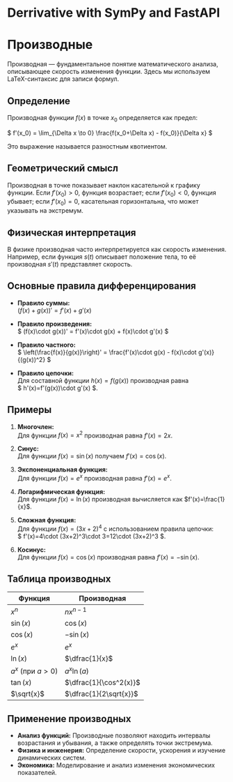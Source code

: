 # Derrivative with SymPy and FastAPI

# Производные

Производная — фундаментальное понятие математического анализа, описывающее скорость изменения функции. Здесь мы используем LaTeX-синтаксис для записи формул.

## Определение

Производная функции $f(x)$ в точке $x_0$ определяется как предел:
 
$ f'(x_0) = \lim_{\Delta x \to 0} \frac{f(x_0+\Delta x) - f(x_0)}{\Delta x} $

Это выражение называется разностным квотиентом.

## Геометрический смысл

Производная в точке показывает наклон касательной к графику функции. Если $f'(x_0) > 0$, функция возрастает; если $f'(x_0) < 0$, функция убывает; если $f'(x_0) = 0$, касательная горизонтальна, что может указывать на экстремум.

## Физическая интерпретация

В физике производная часто интерпретируется как скорость изменения. Например, если функция $s(t)$ описывает положение тела, то её производная $s'(t)$ представляет скорость.

## Основные правила дифференцирования

- **Правило суммы:**  
    $(f(x)+g(x))' = f'(x)+g'(x)$

- **Правило произведения:**  
    $ (f(x)\cdot g(x))' = f'(x)\cdot g(x) + f(x)\cdot g'(x) $

- **Правило частного:**  
    $ \left(\frac{f(x)}{g(x)}\right)' = \frac{f'(x)\cdot g(x) - f(x)\cdot g'(x)}{(g(x))^2} $

- **Правило цепочки:**  
    Для составной функции $h(x)=f(g(x))$ производная равна  
    $ h'(x)=f'(g(x))\cdot g'(x) $.

## Примеры

1. **Многочлен:**  
   Для функции $f(x)=x^2$ производная равна $f'(x)=2x$.

2. **Синус:**  
   Для функции $f(x)=\sin(x)$ получаем $f'(x)=\cos(x)$.

3. **Экспоненциальная функция:**  
   Для функции $f(x)=e^x$ производная равна $f'(x)=e^x$.

4. **Логарифмическая функция:**  
   Для функции $f(x)=\ln(x)$ производная вычисляется как $f'(x)=\frac{1}{x}$.

5. **Сложная функция:**  
   Для функции $f(x)=(3x+2)^4$ с использованием правила цепочки:  
   $ f'(x)=4\cdot (3x+2)^3\cdot 3=12\cdot (3x+2)^3 $.

6. **Косинус:**  
   Для функции $f(x)=\cos(x)$ производная равна $f'(x)=-\sin(x)$.

## Таблица производных

| Функция                     | Производная                                  |
|-----------------------------|----------------------------------------------|
| $x^n$                       | $nx^{n-1}$                                   |
| $\sin(x)$                   | $\cos(x)$                                    |
| $\cos(x)$                   | $-\sin(x)$                                   |
| $e^x$                       | $e^x$                                        |
| $\ln(x)$                   | $\dfrac{1}{x}$                               |
| $a^x$ (при $a>0$)           | $a^x\ln(a)$                                  |
| $\tan(x)$                   | $\dfrac{1}{\cos^2(x)}$                        |
| $\sqrt{x}$                  | $\dfrac{1}{2\sqrt{x}}$                        |

## Применение производных

- **Анализ функций:** Производные позволяют находить интервалы возрастания и убывания, а также определять точки экстремума.
- **Физика и инженерия:** Определение скорости, ускорения и изучение динамических систем.
- **Экономика:** Моделирование и анализ изменения экономических показателей.
